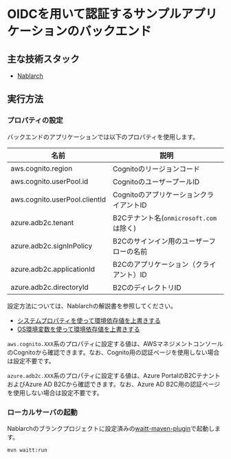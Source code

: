 # OIDCを用いて認証するサンプルアプリケーションのバックエンド

## 主な技術スタック

- [Nablarch](https://nablarch.github.io/docs/LATEST/doc/)

## 実行方法

### プロパティの設定

バックエンドのアプリケーションでは以下のプロパティを使用します。

| 名前                        | 説明                             |
|---------------------------|--------------------------------|
| aws.cognito.region       | Cognitoのリージョンコード               |
| aws.cognito.userPool.id  | CognitoのユーザープールID              |
| aws.cognito.userPool.clientId    | CognitoのアプリケーションクライアントID       |
| azure.adb2c.tenant       | B2Cテナント名(`onmicrosoft.com`は除く) |
| azure.adb2c.signInPolicy | B2Cのサインイン用のユーザーフローの名前          |
| azure.adb2c.applicationId | B2Cのアプリケーション（クライアント）ID         |
| azure.adb2c.directoryId         | B2CのディレクトリID                   |

設定方法については、Nablarchの解説書を参照してください。

- [システムプロパティを使って環境依存値を上書きする](https://nablarch.github.io/docs/LATEST/doc/application_framework/application_framework/libraries/repository.html#repository-overwrite-environment-configuration)
- [OS環境変数を使って環境依存値を上書きする](https://nablarch.github.io/docs/LATEST/doc/application_framework/application_framework/libraries/repository.html#os)

`aws.cognito.XXX`系のプロパティに設定する値は、AWSマネジメントコンソールのCognitoから確認できます。なお、Cognito用の認証ページを使用しない場合は設定不要です。

`azure.adb2c.XXX`系のプロパティに設定する値は、Azure PortalのB2CテナントおよびAzure AD B2Cから確認できます。なお、Azure AD B2C用の認証ページを使用しない場合は設定不要です。

### ローカルサーバの起動

Nablarchのブランクプロジェクトに設定済みの[waitt-maven-plugin](https://github.com/kawasima/waitt)で起動します。

```
mvn waitt:run
```
